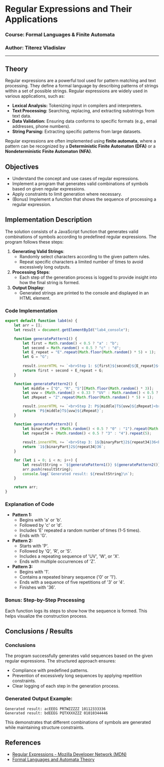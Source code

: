 # Regular Expressions and Their Applications

### Course: Formal Languages & Finite Automata
### Author: Titerez Vladislav

----

## Theory

Regular expressions are a powerful tool used for pattern matching and text processing. They define a formal language by describing patterns of strings within a set of possible strings. Regular expressions are widely used in various applications, such as:

- **Lexical Analysis:** Tokenizing input in compilers and interpreters.
- **Text Processing:** Searching, replacing, and extracting substrings from text data.
- **Data Validation:** Ensuring data conforms to specific formats (e.g., email addresses, phone numbers).
- **String Parsing:** Extracting specific patterns from large datasets.

Regular expressions are often implemented using **finite automata**, where a pattern can be recognized by a **Deterministic Finite Automaton (DFA)** or a **Nondeterministic Finite Automaton (NFA)**.

## Objectives

- Understand the concept and use cases of regular expressions.
- Implement a program that generates valid combinations of symbols based on given regular expressions.
- Apply constraints to limit generation where necessary.
- (Bonus) Implement a function that shows the sequence of processing a regular expression.

## Implementation Description

The solution consists of a JavaScript function that generates valid combinations of symbols according to predefined regular expressions. The program follows these steps:

1. **Generating Valid Strings**:
   - Randomly select characters according to the given pattern rules.
   - Repeat specific characters a limited number of times to avoid excessively long outputs.
2. **Processing Steps**:
   - Each step of the generation process is logged to provide insight into how the final string is formed.
3. **Output Display**:
   - Generated strings are printed to the console and displayed in an HTML element.

### **Code Implementation**

```js
export default function lab4(n) {
    let arr = [];
    let result = document.getElementById("lab4_console");

    function generatePattern1() {
        let first = Math.random() < 0.5 ? "a" : "b";
        let second = Math.random() < 0.5 ? "c" : "d";
        let E_repeat = "E".repeat(Math.floor(Math.random() * 5) + 1);
        let G = "G";
        
        result.innerHTML += `<br>Step 1: ${first}${second}${E_repeat}${G}<br>`;
        return first + second + E_repeat + G;
    }

    function generatePattern2() {
        let middle = ["Q", "R", "S"][Math.floor(Math.random() * 3)];
        let uvw = (Math.random() < 0.33 ? "UV" : Math.random() < 0.5 ? "W" : "X").repeat(Math.floor(Math.random() * 6));
        let zRepeat = "Z".repeat(Math.floor(Math.random() * 5) + 1);

        result.innerHTML += `<br>Step 2: P${middle}T${uvw}${zRepeat}<br>`;
        return `P${middle}T${uvw}${zRepeat}`;
    }

    function generatePattern3() {
        let binaryPart = (Math.random() < 0.5 ? "0" : "1").repeat(Math.floor(Math.random() * 6));
        let repeat34 = (Math.random() < 0.5 ? "3" : "4").repeat(5);
        
        result.innerHTML += `<br>Step 3: 1${binaryPart}2${repeat34}36<br>`;
        return `1${binaryPart}2${repeat34}36`;
    }

    for (let i = 0; i < n; i++) {
        let resultString = `${generatePattern1()} ${generatePattern2()} ${generatePattern3()}`;
        arr.push(resultString);
        console.log(`Generated result: ${resultString}\n`);
    }

    return arr;
}
```

### **Explanation of Code**
- **Pattern 1:**
  - Begins with 'a' or 'b'.
  - Followed by 'c' or 'd'.
  - Includes 'E' repeated a random number of times (1-5 times).
  - Ends with 'G'.
- **Pattern 2:**
  - Starts with 'P'.
  - Followed by 'Q', 'R', or 'S'.
  - Includes a repeating sequence of 'UV', 'W', or 'X'.
  - Ends with multiple occurrences of 'Z'.
- **Pattern 3:**
  - Begins with '1'.
  - Contains a repeated binary sequence ('0' or '1').
  - Ends with a sequence of five repetitions of '3' or '4'.
  - Finishes with '36'.

### **Bonus: Step-by-Step Processing**
Each function logs its steps to show how the sequence is formed. This helps visualize the construction process.

## Conclusions / Results

### **Conclusions**
The program successfully generates valid sequences based on the given regular expressions. The structured approach ensures:
- Compliance with predefined patterns.
- Prevention of excessively long sequences by applying repetition constraints.
- Clear logging of each step in the generation process.

### **Generated Output Example:**
```
Generated result: acEEEG PRTWZZZZZ 10112333336
Generated result: bdEEEG PQTXXXXZZZ 01010344446
```

This demonstrates that different combinations of symbols are generated while maintaining structure constraints.

## References
- [Regular Expressions - Mozilla Developer Network (MDN)](https://developer.mozilla.org/en-US/docs/Web/JavaScript/Guide/Regular_Expressions)
- [Formal Languages and Automata Theory](https://www.cs.cornell.edu/courses/cs2800/)

